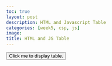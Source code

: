 ```yaml
---
toc: true
layout: post
description: HTML and Javascript Table
categories: [week5, csp, js]
image: 
title: HTML and JS Table
---
```


<script type = "text/javascript">

function table() {
  var style = (
    "display:inline-block;" +
    "border: 2px solid grey;" +
    "box-shadow: 0.8em 0.4em 0.4em grey;"
  );
  // HTML Body of Table is build as a series of concatenations (+=)
  var id = "table_build";
  var body = "";
  // Heading for Array Columns
  body += "<tr>";
  body += "<th>" + "Car Name" + "</th>";
  body += "<th>" + "Brand" + "</th>";
  body += "<th>" + "Price" + "</th>";
  body += "</tr>";
  
  body += "<tr>";
  body += "<td>" + "Chrion" + "</td>";
  body += "<td>" + "Bugatti" + "</td>";
  body += "<td>" + "$3,825,000" + "</td>";
  body += "</tr>";

  body += "<tr>";
  body += "<td>" + "Camry" + "</td>";
  body += "<td>" + "Toyota" + "</td>";
  body += "<td>" + "$25,945" + "</td>";
  body += "</tr>";

  body += "<tr>";
  body += "<td>" + "Model 48(From 1935)" + "</td>";
  body += "<td>" + "Ford" + "</td>";
  body += "<td>" + "$64,995" + "</td>";
  body += "</tr>";
  
  body += "<tr>";
  body += "<td>" + "Wraith" + "</td>";
  body += "<td>" + "Rolls Royce" + "</td>";
  body += "<td>" + "$635,000" + "</td>";
  body += "</tr>";

   // Build and HTML fragment of div, table, table body
  return (
    "<div style='" + style + "'>" +
      "<table" + id + ">" +
        body +
      "</table>" +
    "</div>"
  );

}



function myFunction() {
  document.getElementById("mine").style.fontSize = "35px"; 
  document.getElementById("mine").style.color = "blue";       
}


</script>

<button type="button"
onclick="document.getElementById('table_build').innerHTML = table()">
Click me to display table.</button>




